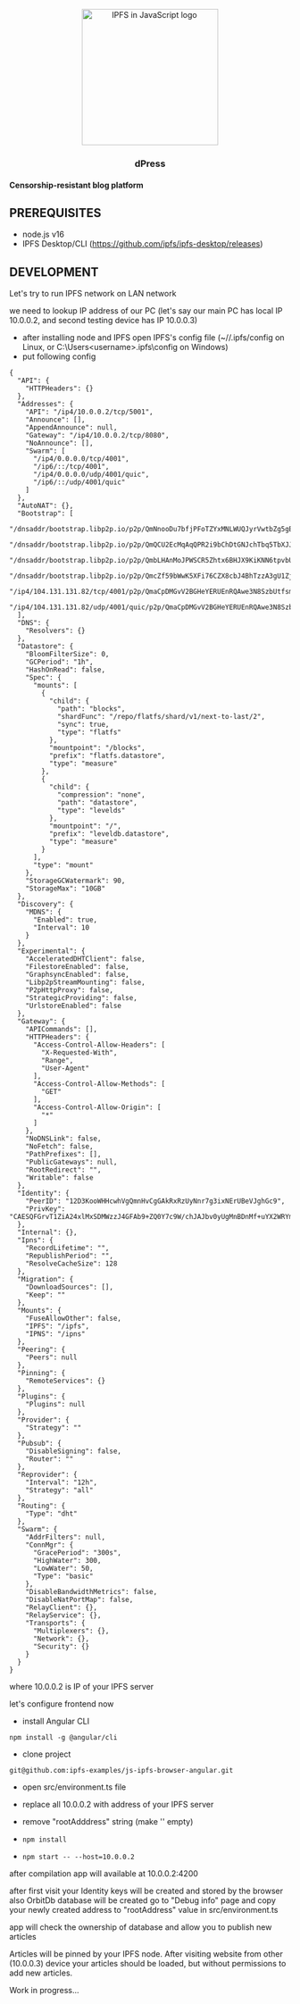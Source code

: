 <p align="center">
  <a href="https://js.ipfs.io" title="JS IPFS">
    <img src="https://ipfs.io/ipfs/Qme6KJdKcp85TYbLxuLV7oQzMiLremD7HMoXLZEmgo6Rnh/js-ipfs-sticker.png" alt="IPFS in JavaScript logo" width="244" />
  </a>
</p>

<h3 align="center"><b>dPress</b></h3>
<h4>Censorship-resistant blog platform</h4>


## PREREQUISITES

- node.js v16
- IPFS Desktop/CLI (https://github.com/ipfs/ipfs-desktop/releases)


## DEVELOPMENT

Let's try to run IPFS network on LAN network

we need to lookup IP address of our PC (let's say our main PC has local IP 10.0.0.2, and second testing device has IP 10.0.0.3)
- after installing node and IPFS open IPFS's config file (~/<username>/.ipfs/config on Linux, or C:\Users\<username>\.ipfs\config on Windows)
- put following config
```
{
  "API": {
    "HTTPHeaders": {}
  },
  "Addresses": {
    "API": "/ip4/10.0.0.2/tcp/5001",
    "Announce": [],
    "AppendAnnounce": null,
    "Gateway": "/ip4/10.0.0.2/tcp/8080",
    "NoAnnounce": [],
    "Swarm": [
      "/ip4/0.0.0.0/tcp/4001",
      "/ip6/::/tcp/4001",
      "/ip4/0.0.0.0/udp/4001/quic",
      "/ip6/::/udp/4001/quic"
    ]
  },
  "AutoNAT": {},
  "Bootstrap": [
    "/dnsaddr/bootstrap.libp2p.io/p2p/QmNnooDu7bfjPFoTZYxMNLWUQJyrVwtbZg5gBMjTezGAJN",
    "/dnsaddr/bootstrap.libp2p.io/p2p/QmQCU2EcMqAqQPR2i9bChDtGNJchTbq5TbXJJ16u19uLTa",
    "/dnsaddr/bootstrap.libp2p.io/p2p/QmbLHAnMoJPWSCR5Zhtx6BHJX9KiKNN6tpvbUcqanj75Nb",
    "/dnsaddr/bootstrap.libp2p.io/p2p/QmcZf59bWwK5XFi76CZX8cbJ4BhTzzA3gU1ZjYZcYW3dwt",
    "/ip4/104.131.131.82/tcp/4001/p2p/QmaCpDMGvV2BGHeYERUEnRQAwe3N8SzbUtfsmvsqQLuvuJ",
    "/ip4/104.131.131.82/udp/4001/quic/p2p/QmaCpDMGvV2BGHeYERUEnRQAwe3N8SzbUtfsmvsqQLuvuJ"
  ],
  "DNS": {
    "Resolvers": {}
  },
  "Datastore": {
    "BloomFilterSize": 0,
    "GCPeriod": "1h",
    "HashOnRead": false,
    "Spec": {
      "mounts": [
        {
          "child": {
            "path": "blocks",
            "shardFunc": "/repo/flatfs/shard/v1/next-to-last/2",
            "sync": true,
            "type": "flatfs"
          },
          "mountpoint": "/blocks",
          "prefix": "flatfs.datastore",
          "type": "measure"
        },
        {
          "child": {
            "compression": "none",
            "path": "datastore",
            "type": "levelds"
          },
          "mountpoint": "/",
          "prefix": "leveldb.datastore",
          "type": "measure"
        }
      ],
      "type": "mount"
    },
    "StorageGCWatermark": 90,
    "StorageMax": "10GB"
  },
  "Discovery": {
    "MDNS": {
      "Enabled": true,
      "Interval": 10
    }
  },
  "Experimental": {
    "AcceleratedDHTClient": false,
    "FilestoreEnabled": false,
    "GraphsyncEnabled": false,
    "Libp2pStreamMounting": false,
    "P2pHttpProxy": false,
    "StrategicProviding": false,
    "UrlstoreEnabled": false
  },
  "Gateway": {
    "APICommands": [],
    "HTTPHeaders": {
      "Access-Control-Allow-Headers": [
        "X-Requested-With",
        "Range",
        "User-Agent"
      ],
      "Access-Control-Allow-Methods": [
        "GET"
      ],
      "Access-Control-Allow-Origin": [
        "*"
      ]
    },
    "NoDNSLink": false,
    "NoFetch": false,
    "PathPrefixes": [],
    "PublicGateways": null,
    "RootRedirect": "",
    "Writable": false
  },
  "Identity": {
    "PeerID": "12D3KooWHHcwhVgQmnHvCgGAkRxRzUyNnr7g3ixNErUBeVJghGc9",
    "PrivKey": "CAESQFGrvT1ZiA24xlMxSDMWzzJ4GFAb9+ZQ0Y7c9W/chJAJbv0yUgMnBDnMf+uYX2WRYmCIT3g82LpTk/a+1jP+J+I="
  },
  "Internal": {},
  "Ipns": {
    "RecordLifetime": "",
    "RepublishPeriod": "",
    "ResolveCacheSize": 128
  },
  "Migration": {
    "DownloadSources": [],
    "Keep": ""
  },
  "Mounts": {
    "FuseAllowOther": false,
    "IPFS": "/ipfs",
    "IPNS": "/ipns"
  },
  "Peering": {
    "Peers": null
  },
  "Pinning": {
    "RemoteServices": {}
  },
  "Plugins": {
    "Plugins": null
  },
  "Provider": {
    "Strategy": ""
  },
  "Pubsub": {
    "DisableSigning": false,
    "Router": ""
  },
  "Reprovider": {
    "Interval": "12h",
    "Strategy": "all"
  },
  "Routing": {
    "Type": "dht"
  },
  "Swarm": {
    "AddrFilters": null,
    "ConnMgr": {
      "GracePeriod": "300s",
      "HighWater": 300,
      "LowWater": 50,
      "Type": "basic"
    },
    "DisableBandwidthMetrics": false,
    "DisableNatPortMap": false,
    "RelayClient": {},
    "RelayService": {},
    "Transports": {
      "Multiplexers": {},
      "Network": {},
      "Security": {}
    }
  }
}
```

where 10.0.0.2 is IP of your IPFS server

let's configure frontend now

- install Angular CLI
```
npm install -g @angular/cli
```
- clone project
```
git@github.com:ipfs-examples/js-ipfs-browser-angular.git
```

- open src/environment.ts file

- replace all 10.0.0.2 with address of your IPFS server
- remove "rootAdddress" string (make '' empty)

- `npm install`
- `npm start -- --host=10.0.0.2`

after compilation app will available at 10.0.0.2:4200

after first visit your Identity keys will be created and stored by the browser
also OrbitDb database will be created
go to "Debug info" page and copy your newly created address to "rootAddress" value in src/environment.ts

app will check the ownership of database and allow you to publish new articles

Articles will be pinned by your IPFS node. After visiting website from other (10.0.0.3) device your articles should be loaded, but without permissions to add new articles.

Work in progress...
